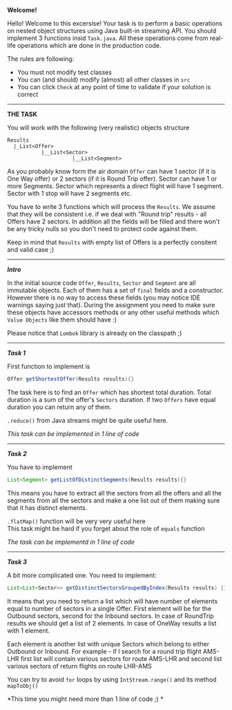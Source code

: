 **Welcome!**

Hello! Welcome to this excersise! Your task is to perform a basic operations on nested object structures using Java built-in streaming API. You should implement 3 functions insid `Task.java`. All these operations come from real-life operations which are done in the production code. 

The rules are following: 
- You must not modify test classes
- You can (and should) modify (almost) all other classes in `src`
- You can click `Check` at any point of time to validate if your solution is correct

---

**THE TASK**

You will work with the following (very realistic) objects structure

```text
Results
  |_List<Offer>
           |__List<Sector>
                     |__List<Segment>
```
As you probably know form the air domain `Offer` can have 1 sector (if it is One Way offer) or 2 sectors (if it is Round Trip offer). Sector can have 1 or more Segments. Sector which represents a direct flight will have 1 segment. Sector with 1 stop will have 2 segments etc. 

You have to write 3 functions which will process the `Results`. We assume that they will be consistent i.e. if we deal with "Round trip" results - all Offers have 2 sectors. In addition all the fields will be filled and there won't be any tricky nulls so you don't need to protect code against them.

<div class="hint">
  Keep in mind that <code>Results</code> with empty list of Offers is a perfectly consitent and valid case ;)  
</div>

---

***Intro***

In the initial source code `Offer`, `Results`, `Sector` and `Segment` are all immutable objects. Each of them has a set of `final` fields and a constructor. However there is no way to access these fields (you may notice IDE warnings saying just that). During the assignment you need to make sure these objects have accessors methods or any other useful methods which `Value Objects` like them should have :) 

<div class="hint">
  Please notice that <code>Lombok</code> library is already on the classpath ;) 
</div>

---

***Task 1***

First function to implement is 
```java
Offer getShortestOffer(Results results){}
```
 The task here is to find an `Offer` which has shortest total duration. Total duration is a sum of the offer's `Sectors` duration. If two `Offers` have equal duration you can return any of them. 

<div class="hint">
  <code>.reduce()</code> from Java streams might be quite useful here.
</div>

*This task can be implemented in 1 line of code*

---

***Task 2***

You have to implement 
```java
List<Segment> getListOfDistinctSegments(Results results){}
```
This means you have to extract all the sectors from all the offers and all the segments from all the sectors and make a one list out of them making sure that it has distinct elements.

<div class="hint">
  <code>.flatMap()</code> function will be very very useful here
</div>

<div class="hint">
  This task might be hard if you forget about the role of <code>equals</code> function
</div>

*The task can be implementd in 1 line of code*

---

***Task 3***

A bit more complicated one. You need to implement: 
```java
List<List<Sector>> getDistinctSectorsGroupedByIndex(Results results) {}
```

It means that you need to return a list which will have number of elements equal to number of sectors in a single Offer. First element will be for the Outbound sectors, second for the Inbound sectors.
 In case of RoundTrip results we should get a list of 2 elements. In case of OneWay results a list with 1 element. 
 
 Each element is another list with unique Sectors which belong to either Outbound or Inbound. For example - if I search for a round trip flight AMS-LHR first list will contain various sectors for route AMS-LHR and second list various sectors of return flights on route LHR-AMS

<div class="hint">
  You can try to avoid <code>for</code> loops by using <code>IntStream.range()</code> and its method <code>mapToObj()</code>
</div>

*This time you might need more than 1 line of code ;) *